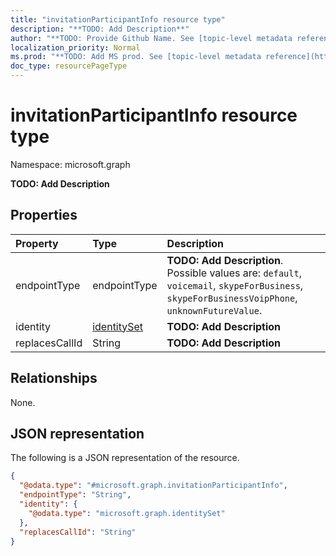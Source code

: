 ```yaml
---
title: "invitationParticipantInfo resource type"
description: "**TODO: Add Description**"
author: "**TODO: Provide Github Name. See [topic-level metadata reference](https://msgo.azurewebsites.net/add/document/guidelines/metadata.html#topic-level-metadata)**"
localization_priority: Normal
ms.prod: "**TODO: Add MS prod. See [topic-level metadata reference](https://msgo.azurewebsites.net/add/document/guidelines/metadata.html#topic-level-metadata)**"
doc_type: resourcePageType
---
```


# invitationParticipantInfo resource type

Namespace: microsoft.graph



**TODO: Add Description**

## Properties
|Property|Type|Description|
|:---|:---|:---|
|endpointType|endpointType|**TODO: Add Description**. Possible values are: `default`, `voicemail`, `skypeForBusiness`, `skypeForBusinessVoipPhone`, `unknownFutureValue`.|
|identity|[identitySet](../resources/identityset.md)|**TODO: Add Description**|
|replacesCallId|String|**TODO: Add Description**|

## Relationships
None.

## JSON representation
The following is a JSON representation of the resource.
<!-- {
  "blockType": "resource",
  "@odata.type": "microsoft.graph.invitationParticipantInfo"
}
-->
``` json
{
  "@odata.type": "#microsoft.graph.invitationParticipantInfo",
  "endpointType": "String",
  "identity": {
    "@odata.type": "microsoft.graph.identitySet"
  },
  "replacesCallId": "String"
}
```


